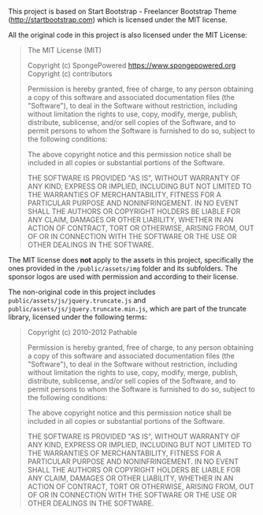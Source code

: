 This project is based on Start Bootstrap - Freelancer Bootstrap Theme (http://startbootstrap.com)
which is licensed under the MIT license.

All the original code in this project is also licensed under the MIT License:

>The MIT License (MIT)
>
>Copyright (c) SpongePowered <https://www.spongepowered.org>
>Copyright (c) contributors
>
>Permission is hereby granted, free of charge, to any person obtaining a copy
>of this software and associated documentation files (the "Software"), to deal
>in the Software without restriction, including without limitation the rights
>to use, copy, modify, merge, publish, distribute, sublicense, and/or sell
>copies of the Software, and to permit persons to whom the Software is
>furnished to do so, subject to the following conditions:
>
>The above copyright notice and this permission notice shall be included in
>all copies or substantial portions of the Software.
>
>THE SOFTWARE IS PROVIDED "AS IS", WITHOUT WARRANTY OF ANY KIND, EXPRESS OR
>IMPLIED, INCLUDING BUT NOT LIMITED TO THE WARRANTIES OF MERCHANTABILITY,
>FITNESS FOR A PARTICULAR PURPOSE AND NONINFRINGEMENT. IN NO EVENT SHALL THE
>AUTHORS OR COPYRIGHT HOLDERS BE LIABLE FOR ANY CLAIM, DAMAGES OR OTHER
>LIABILITY, WHETHER IN AN ACTION OF CONTRACT, TORT OR OTHERWISE, ARISING FROM,
>OUT OF OR IN CONNECTION WITH THE SOFTWARE OR THE USE OR OTHER DEALINGS IN
>THE SOFTWARE.

The MIT license does **not** apply to the assets in this project,
specifically the ones provided in the ``/public/assets/img`` folder and its
subfolders. The sponsor logos are used with permission and according to their license.

The non-original code in this project includes
``public/assets/js/jquery.truncate.js`` and ``public/assets/js/jquery.truncate.min.js``,
which are part of the truncate library, licensed under the following terms:

>Copyright (c) 2010-2012 Pathable
>
>Permission is hereby granted, free of charge, to any person
>obtaining a copy of this software and associated documentation
>files (the "Software"), to deal in the Software without
>restriction, including without limitation the rights to use,
>copy, modify, merge, publish, distribute, sublicense, and/or sell
>copies of the Software, and to permit persons to whom the
>Software is furnished to do so, subject to the following
>conditions:
>
>The above copyright notice and this permission notice shall be
>included in all copies or substantial portions of the Software.
>
>THE SOFTWARE IS PROVIDED "AS IS", WITHOUT WARRANTY OF ANY KIND,
>EXPRESS OR IMPLIED, INCLUDING BUT NOT LIMITED TO THE WARRANTIES
>OF MERCHANTABILITY, FITNESS FOR A PARTICULAR PURPOSE AND
>NONINFRINGEMENT. IN NO EVENT SHALL THE AUTHORS OR COPYRIGHT
>HOLDERS BE LIABLE FOR ANY CLAIM, DAMAGES OR OTHER LIABILITY,
>WHETHER IN AN ACTION OF CONTRACT, TORT OR OTHERWISE, ARISING
>FROM, OUT OF OR IN CONNECTION WITH THE SOFTWARE OR THE USE OR
>OTHER DEALINGS IN THE SOFTWARE.
